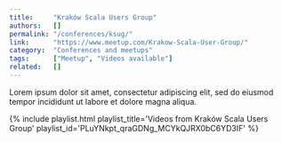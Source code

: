 ```yaml
---
title:     "Kraków Scala Users Group"
authors:   []
permalink: "/conferences/ksug/"
link:      "https://www.meetup.com/Krakow-Scala-User-Group/"
category:  "Conferences and meetups"
tags:      ["Meetup", "Videos available"]
related:   []
---
```


Lorem ipsum dolor sit amet, consectetur adipiscing elit, sed do eiusmod tempor incididunt ut labore et dolore magna aliqua.

{% include playlist.html playlist_title='Videos from Kraków Scala Users Group' playlist_id='PLuYNkpt_qraGDNg_MCYkQJRX0bC6YD3IF' %}
